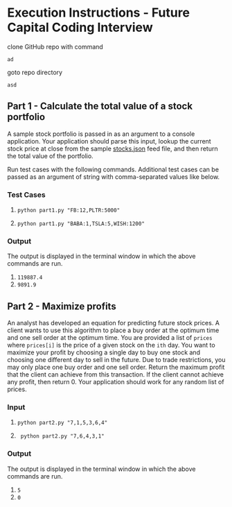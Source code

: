 # Execution Instructions - Future Capital Coding Interview

clone GitHub repo with command

`ad`

goto repo directory

`asd`

##  Part  1  -  Calculate  the  total  value  of  a  stock  portfolio

A sample stock portfolio is passed in as an argument to a console application. Your application should parse this input, lookup the current stock price at close from the sample [stocks.json](https://raw.githubusercontent.com/pronvest/interview/master/backend/stocks.json) feed file, and then return the total value of the portfolio.

Run test cases with the following commands. Additional test cases can be passed as an argument of string with comma-separated values like below.

###  Test Cases

1) `python part1.py "FB:12,PLTR:5000" `

2) `python part1.py "BABA:1,TSLA:5,WISH:1200" `
### Output
The output is displayed in the terminal window in which the above commands are run.

1) `119887.4`
2) `9891.9`

## Part 2 - Maximize profits

An analyst has developed an equation for predicting future stock prices. A client wants to use this algorithm to place a buy order at the optimum time and one sell order at the optimum time. You are provided a list of `prices` where `prices[i]` is the price of a given stock on the `ith` day. You want to maximize your profit by choosing a single day to buy one stock and choosing one different day to sell in the future. Due to trade restrictions, you may only place one buy order and one sell order. Return the maximum profit that the client can achieve from this transaction. If the client cannot achieve any profit, then return 0. Your application should work for any random list of prices.


### Input

1) `python part2.py "7,1,5,3,6,4"` 

2) ` python part2.py "7,6,4,3,1"`


### Output
The output is displayed in the terminal window in which the above commands are run.
1) `5`
2) `0`
